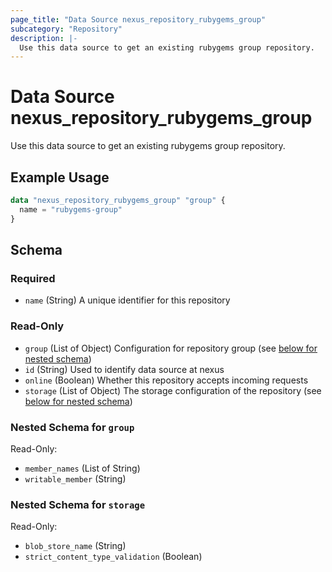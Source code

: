 ```yaml
---
page_title: "Data Source nexus_repository_rubygems_group"
subcategory: "Repository"
description: |-
  Use this data source to get an existing rubygems group repository.
---
```

# Data Source nexus_repository_rubygems_group
Use this data source to get an existing rubygems group repository.
## Example Usage
```terraform
data "nexus_repository_rubygems_group" "group" {
  name = "rubygems-group"
}
```
<!-- schema generated by tfplugindocs -->
## Schema

### Required

- `name` (String) A unique identifier for this repository

### Read-Only

- `group` (List of Object) Configuration for repository group (see [below for nested schema](#nestedatt--group))
- `id` (String) Used to identify data source at nexus
- `online` (Boolean) Whether this repository accepts incoming requests
- `storage` (List of Object) The storage configuration of the repository (see [below for nested schema](#nestedatt--storage))

<a id="nestedatt--group"></a>
### Nested Schema for `group`

Read-Only:

- `member_names` (List of String)
- `writable_member` (String)


<a id="nestedatt--storage"></a>
### Nested Schema for `storage`

Read-Only:

- `blob_store_name` (String)
- `strict_content_type_validation` (Boolean)
